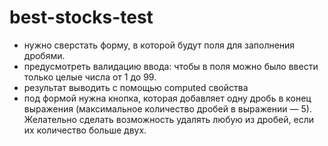 # best-stocks-test

+ нужно сверстать форму, в которой будут поля для заполнения дробями.
+ предусмотреть валидацию ввода: чтобы в поля можно было ввести только целые числа от 1 до 99.
+ результат выводить с помощью computed свойства
+ под формой нужна кнопка, которая добавляет одну дробь в конец выражения (максимальное количество дробей в выражении — 5). Желательно сделать возможность удалять любую из дробей, если их количество больше двух.
